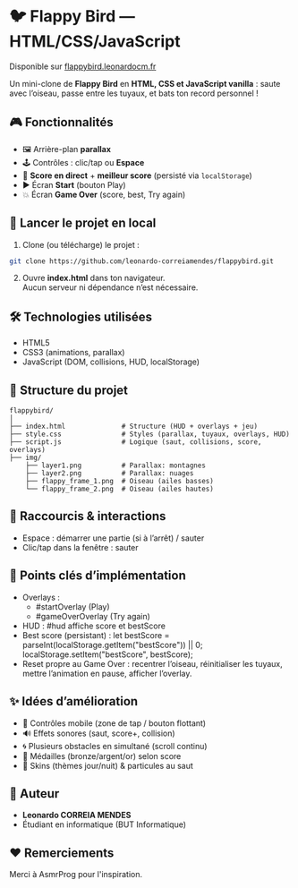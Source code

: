 # 🐦 Flappy Bird — HTML/CSS/JavaScript

Disponible sur [flappybird.leonardocm.fr](flappybird.leonardocm.fr)

Un mini-clone de **Flappy Bird** en **HTML, CSS et JavaScript vanilla** : saute avec l’oiseau, passe entre les tuyaux, et bats ton record personnel !

## 🎮 Fonctionnalités

- 🖼 Arrière-plan **parallax**
- 🕹 Contrôles : clic/tap ou **Espace**
- 🧮 **Score en direct** + **meilleur score** (persisté via `localStorage`)
- ▶️ Écran **Start** (bouton Play)
- 💥 Écran **Game Over** (score, best, Try again)

## 🚀 Lancer le projet en local

1. Clone (ou télécharge) le projet :

```bash
git clone https://github.com/leonardo-correiamendes/flappybird.git
```

2. Ouvre **index.html** dans ton navigateur.  
   Aucun serveur ni dépendance n’est nécessaire.

## 🛠️ Technologies utilisées

- HTML5
- CSS3 (animations, parallax)
- JavaScript (DOM, collisions, HUD, localStorage)

## 📂 Structure du projet

```
flappybird/
│
├── index.html              # Structure (HUD + overlays + jeu)
├── style.css               # Styles (parallax, tuyaux, overlays, HUD)
├── script.js               # Logique (saut, collisions, score, overlays)
├── img/
    ├── layer1.png          # Parallax: montagnes
    ├── layer2.png          # Parallax: nuages
    ├── flappy_frame_1.png  # Oiseau (ailes basses)
    └── flappy_frame_2.png  # Oiseau (ailes hautes)
```

## 🎯 Raccourcis & interactions

- Espace : démarrer une partie (si à l’arrêt) / sauter
- Clic/tap dans la fenêtre : sauter

## 🧩 Points clés d’implémentation

- Overlays :
  - #startOverlay (Play)
  - #gameOverOverlay (Try again)
- HUD : #hud affiche score et bestScore
- Best score (persistant) :
  let bestScore = parseInt(localStorage.getItem("bestScore")) || 0;
  localStorage.setItem("bestScore", bestScore);
- Reset propre au Game Over : recentrer l’oiseau, réinitialiser les tuyaux, mettre l’animation en pause, afficher l’overlay.

## ✨ Idées d’amélioration

- 📱 Contrôles mobile (zone de tap / bouton flottant)
- 🔊 Effets sonores (saut, score+, collision)
- 🌀 Plusieurs obstacles en simultané (scroll continu)
- 🏅 Médailles (bronze/argent/or) selon score
- 🌈 Skins (thèmes jour/nuit) & particules au saut

## 👤 Auteur

- **Leonardo CORREIA MENDES**
- Étudiant en informatique (BUT Informatique)

## ❤️ Remerciements

Merci à AsmrProg pour l'inspiration.
